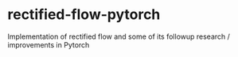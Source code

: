 # rectified-flow-pytorch
Implementation of rectified flow and some of its followup research / improvements in Pytorch
